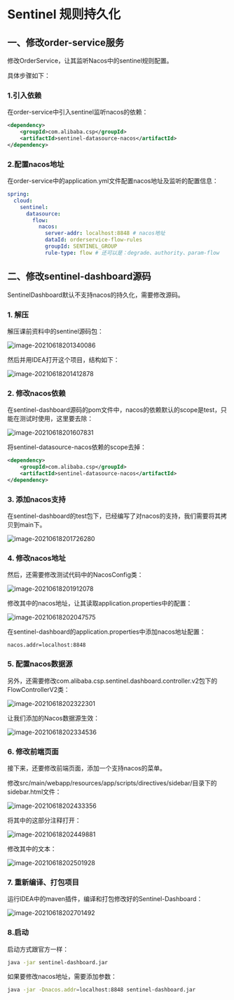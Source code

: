 # Sentinel 规则持久化







## 一、修改order-service服务



修改OrderService，让其监听Nacos中的sentinel规则配置。

具体步骤如下：

### 1.引入依赖

在order-service中引入sentinel监听nacos的依赖：

```xml
<dependency>
    <groupId>com.alibaba.csp</groupId>
    <artifactId>sentinel-datasource-nacos</artifactId>
</dependency>
```



### 2.配置nacos地址

在order-service中的application.yml文件配置nacos地址及监听的配置信息：

```yaml
spring:
  cloud:
    sentinel:
      datasource:
        flow:
          nacos:
            server-addr: localhost:8848 # nacos地址
            dataId: orderservice-flow-rules
            groupId: SENTINEL_GROUP
            rule-type: flow # 还可以是：degrade、authority、param-flow
```





## 二、修改sentinel-dashboard源码

SentinelDashboard默认不支持nacos的持久化，需要修改源码。



### 1. 解压

解压课前资料中的sentinel源码包：

![image-20210618201340086](https://picgo-1259245122.cos.ap-shanghai.myqcloud.com/img/note/springcloud/202211031657865.png)

然后并用IDEA打开这个项目，结构如下：

![image-20210618201412878](https://picgo-1259245122.cos.ap-shanghai.myqcloud.com/img/note/springcloud/202211031657317.png)

### 2. 修改nacos依赖

在sentinel-dashboard源码的pom文件中，nacos的依赖默认的scope是test，只能在测试时使用，这里要去除：

![image-20210618201607831](https://picgo-1259245122.cos.ap-shanghai.myqcloud.com/img/note/springcloud/202211031657559.png)

将sentinel-datasource-nacos依赖的scope去掉：

```xml
<dependency>
    <groupId>com.alibaba.csp</groupId>
    <artifactId>sentinel-datasource-nacos</artifactId>
</dependency>
```



### 3. 添加nacos支持

在sentinel-dashboard的test包下，已经编写了对nacos的支持，我们需要将其拷贝到main下。

![image-20210618201726280](https://picgo-1259245122.cos.ap-shanghai.myqcloud.com/img/note/springcloud/202211031657188.png)



### 4. 修改nacos地址

然后，还需要修改测试代码中的NacosConfig类：

![image-20210618201912078](https://picgo-1259245122.cos.ap-shanghai.myqcloud.com/img/note/springcloud/202211031657216.png)

修改其中的nacos地址，让其读取application.properties中的配置：

![image-20210618202047575](https://picgo-1259245122.cos.ap-shanghai.myqcloud.com/img/note/springcloud/202211031657328.png)

在sentinel-dashboard的application.properties中添加nacos地址配置：

```properties
nacos.addr=localhost:8848
```



### 5. 配置nacos数据源

另外，还需要修改com.alibaba.csp.sentinel.dashboard.controller.v2包下的FlowControllerV2类：

![image-20210618202322301](https://picgo-1259245122.cos.ap-shanghai.myqcloud.com/img/note/springcloud/202211031657821.png)

让我们添加的Nacos数据源生效：

![image-20210618202334536](https://picgo-1259245122.cos.ap-shanghai.myqcloud.com/img/note/springcloud/202211031658259.png)



### 6. 修改前端页面

接下来，还要修改前端页面，添加一个支持nacos的菜单。

修改src/main/webapp/resources/app/scripts/directives/sidebar/目录下的sidebar.html文件：

![image-20210618202433356](https://picgo-1259245122.cos.ap-shanghai.myqcloud.com/img/note/springcloud/202211031658693.png)



将其中的这部分注释打开：

![image-20210618202449881](https://picgo-1259245122.cos.ap-shanghai.myqcloud.com/img/note/springcloud/202211031658579.png)



修改其中的文本：

![image-20210618202501928](https://picgo-1259245122.cos.ap-shanghai.myqcloud.com/img/note/springcloud/202211031658765.png)



### 7. 重新编译、打包项目

运行IDEA中的maven插件，编译和打包修改好的Sentinel-Dashboard：

![image-20210618202701492](https://picgo-1259245122.cos.ap-shanghai.myqcloud.com/img/note/springcloud/202211031658261.png)



### 8.启动

启动方式跟官方一样：

```sh
java -jar sentinel-dashboard.jar
```

如果要修改nacos地址，需要添加参数：

```sh
java -jar -Dnacos.addr=localhost:8848 sentinel-dashboard.jar
```



